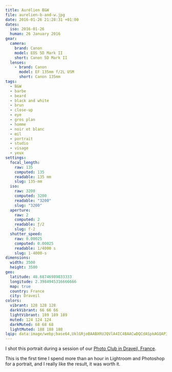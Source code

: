 ```yaml
---
title: Aurélien B&W
file: aurelien-b-and-w.jpg
date: 2016-01-26 21:28:31 +01:00
dates:
  iso: 2016-01-26
  human: 26 January 2016
gear:
  camera:
    brand: Canon
    model: EOS 5D Mark II
    short: Canon 5D Mark II
  lenses:
    - brand: Canon
      model: EF 135mm f/2L USM
      short: Canon 135mm
tags:
  - B&W
  - barbe
  - beard
  - black and white
  - brun
  - close-up
  - eye
  - gros plan
  - homme
  - noir et blanc
  - œil
  - portrait
  - studio
  - visage
  - yeux
settings:
  focal_length:
    raw: 135
    computed: 135
    readable: 135 mm
    slug: 135-mm
  iso:
    raw: 3200
    computed: 3200
    readable: "3200"
    slug: "3200"
  aperture:
    raw: 2
    computed: 2
    readable: ƒ/2
    slug: f-2
  shutter_speed:
    raw: 0.00025
    computed: 0.00025
    readable: 1/4000 s
    slug: 1-4000-s
dimensions:
  width: 3500
  height: 3500
geo:
  latitude: 48.68746989833333
  longitude: 2.3984945316666666
  map: true
  country: France
  city: Draveil
colors:
  vibrant: 128 128 128
  darkVibrant: 66 66 66
  lightVibrant: 189 189 189
  muted: 124 124 124
  darkMuted: 68 68 68
  lightMuted: 188 188 188
lqip: data:image/webp;base64,UklGRjoBAABXRUJQVlA4IC4BAACwDQCdASpkAGQAP3Gux1i0v7qlLbqra/AuCWkACG+l5hl0+05jlFQyLmgH/9JXTpYiRouRHu6c2HaJYmSlbIU8VCIvZ3WypdaLITbBjf+V41qRBW3fEMW3hIJQ++wRgp3qSXTsZUfyh7fV7nk1nLvWUpSlDaVAAP7uUY3LtTp0TN3G7f+sHu8n5CJOyHKfN50D62W//o8WSCqFA/Tclp5NQmctlQb/mdiQ+XTxSx4V9X9C/Lskcd+XRpFwNZH4DpGxnSiV22h+0tq84VYuNtpmepzN5BgkudIJ8womNoF+JgxmxTnxHRGJIdkKK7NPVXK1Bk1o0cGXKQXRbTe1AfvLQsl0EfZQQtMapILmu80WsEYywCqsP/1KuP7jrH+P72Z75waIFfcMWxz165AAAA==
---
```


I shot this portrait during a session of our <a href="https://photo-club-draveil.fr/">Photo Club in Draveil, France</a>.

This is the first time I spend more than an hour in Lightroom and Photoshop for a portrait, and I really like the result, it was worth it.
